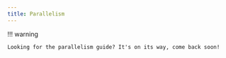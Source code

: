 ```yaml
---
title: Parallelism
---
```


!!! warning

    Looking for the parallelism guide? It's on its way, come back soon!
